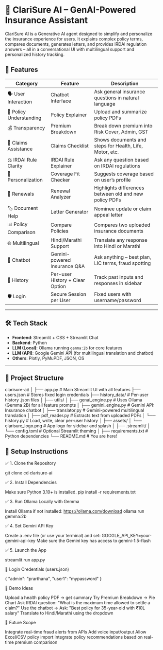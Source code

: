 
# 🤖 ClariSure AI – GenAI-Powered Insurance Assistant

ClariSure AI is a Generative AI agent designed to simplify and personalize the insurance experience for users. It explains complex policy terms, compares documents, generates letters, and provides IRDAI regulation answers – all in a conversational UI with multilingual support and personalized history tracking.


## 🚀 Features

| Category                | Feature                             | Description                                                       |
|-------------------------|-------------------------------------|-------------------------------------------------------------------|
| 🗣️ User Interaction     | Chatbot Interface                   | Ask general insurance questions in natural language               |
| 📄 Policy Understanding | Policy Explainer                    | Upload and summarize policy PDFs                                  |
| 💰 Transparency         | Premium Breakdown                   | Break down premium into Risk Cover, Admin, GST                    |
| 📝 Claims Assistance    | Claims Checklist                    | Shows documents and steps for Health, Life, Motor, etc.           |
| ⚖️ IRDAI Rule Clarity   | IRDAI Rule Explainer                | Ask any question based on IRDAI regulations                       |
| 🧍 Personalization      | Coverage Fit Checker                | Suggests coverage based on user’s profile                         |
| 🔄 Renewals             | Renewal Analyzer                    | Highlights differences between old and new policy PDFs            |
| 🏷️ Document Help        | Letter Generator                    | Nominee update or claim appeal letter                             |
| 📊 Policy Comparison    | Compare Policies                    | Compares two uploaded insurance documents                         |
| 🌐 Multilingual         | Hindi/Marathi Support               | Translate any response into Hindi or Marathi                      |
| 🧠 Chatbot              | Gemini-powered Insurance Q&A        | Ask anything – best plan, LIC terms, fraud spotting               |
| 🧾 History              | Per-user History + Clear Option     | Track past inputs and responses in sidebar                        |
| 🛡️ Login                | Secure Session per User             | Fixed users with username/password                                |

---

## 🛠️ Tech Stack

- **Frontend**: Streamlit + CSS + Streamlit Chat
- **Backend**: Python
- **LLM (Local)**: Ollama running `gemma:2b` for core features
- **LLM (API)**: Google Gemini API (for multilingual translation and chatbot)
- **Others**: Plotly, PyMuPDF, JSON, OS

---

## 📂 Project Structure

clarisure-ai/
│
├── app.py                  # Main Streamlit UI with all features
├── users.json              # Stores fixed login credentials
├── history_data/           # Per-user history .json files
│
├── utils/
│   ├── genai_engine.py     # Uses Ollama (Gemma 2B) for all feature prompts
│   ├── gemini_engine.py    # Gemini API: Insurance chatbot
│   ├── translator.py       # Gemini-powered multilingual translation
│   ├── pdf_reader.py       # Extracts text from uploaded PDFs
│   └── history.py          # Load, write, clear per-user history
│
├── assets/
│   └── clarisure_logo.png  # App logo for sidebar and splash
│
├── .streamlit/
│   └── config.toml         # Optional Streamlit theming
│
├── requirements.txt        # Python dependencies
└── README.md               # You are here!


## 🧪 Setup Instructions

✅ 1. Clone the Repository

git clone 
cd clarisure-ai

✅ 2. Install Dependencies

Make sure Python 3.10+ is installed.
pip install -r requirements.txt

✅ 3. Run Ollama Locally with Gemma

Install Ollama if not installed: https://ollama.com/download
ollama run gemma:2b

✅ 4. Set Gemini API Key

Create a .env file (or use your terminal) and set:
GOOGLE_API_KEY=your-gemini-api-key
Make sure the Gemini key has access to gemini-1.5-flash

✅ 5. Launch the App

streamlit run app.py

🔐 Login Credentials (users.json)

{
  "admin": "prarthana",
  "user1": "mypassword"
}


📌 Demo Ideas

Upload a health policy PDF → get summary
Try Premium Breakdown → Pie Chart
Ask IRDAI question: "What is the maximum time allowed to settle a claim?"
Use the chatbot → Ask: "Best policy for 35-year-old with ₹10L salary"
Translate to Hindi/Marathi using the dropdown

🧭 Future Scope

Integrate real-time fraud alerts from APIs
Add voice input/output
Allow Excel/CSV policy import
Integrate policy recommendations based on real-time premium comparison
